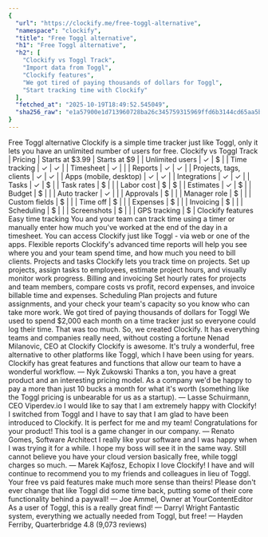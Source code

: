 ```yaml
---
{
  "url": "https://clockify.me/free-toggl-alternative",
  "namespace": "clockify",
  "title": "Free Toggl alternative",
  "h1": "Free Toggl alternative",
  "h2": [
    "Clockify vs Toggl Track",
    "Import data from Toggl",
    "Clockify features",
    "We got tired of paying thousands of dollars for Toggl",
    "Start tracking time with Clockify"
  ],
  "fetched_at": "2025-10-19T18:49:52.545049",
  "sha256_raw": "e1a57900e1d713960728ba26c345759315969ffd6b3144cd65aa5b857cf47108"
}
---
```


Free Toggl alternative
Clockify is a simple time tracker just like Toggl, only it lets you have an unlimited number of users for free.
Clockify vs Toggl Track
| Pricing | Starts at $3.99 | Starts at $9 |
| Unlimited users | ✓ | $ |
| Time tracking | ✓ | ✓ |
| Timesheet | ✓ | |
| Reports | ✓ | ✓ |
| Projects, tags, clients | ✓ | ✓ |
| Apps (mobile, desktop) | ✓ | ✓ |
| Integrations | ✓ | ✓ |
| Tasks | ✓ | $ |
| Task rates | $ | |
| Labor cost | $ | $ |
| Estimates | ✓ | $ |
| Budget | $ | |
| Auto tracker | ✓ | |
| Approvals | $ | |
| Manager role | $ | |
| Custom fields | $ | |
| Time off | $ | |
| Expenses | $ | |
| Invoicing | $ | |
| Scheduling | $ | |
| Screenshots | $ | |
| GPS tracking | $ |
Clockify features
Easy time tracking
You and your team can track time using a timer or manually enter how much you've worked at the end of the day in a timesheet. You can access Clockify just like Toggl - via web or one of the apps.
Flexible reports
Clockify's advanced time reports will help you see where you and your team spend time, and how much you need to bill clients.
Projects and tasks
Clockify lets you track time on projects. Set up projects, assign tasks to employees, estimate project hours, and visually monitor work progress.
Billing and invoicing
Set hourly rates for projects and team members, compare costs vs profit, record expenses, and invoice billable time and expenses.
Scheduling
Plan projects and future assignments, and your check your team's capacity so you know who can take more work.
We got tired of paying thousands of dollars for Toggl
We used to spend $2,000 each month on a time tracker just so everyone could log their time. That was too much. So, we created Clockify. It has everything teams and companies really need, without costing a fortune
Nenad Milanovic, CEO at Clockify
Clockify is awesome. It's truly a wonderful, free alternative to other platforms like Toggl, which I have been using for years. Clockify has great features and functions that allow our team to have a wonderful workflow.
— Nyk Zukowski
Thanks a ton, you have a great product and an interesting pricing model. As a company we'd be happy to pay a more than just 10 bucks a month for what it's worth (something like the Toggl pricing is unbearable for us as a startup).
— Lasse Schuirmann, CEO Viperdev.io
I would like to say that I am extremely happy with Clockify! I switched from Toggl and I have to say that I am glad to have been introduced to Clockify. It is perfect for me and my team! Congratulations for your product! This tool is a game changer in our company.
— Renato Gomes, Software Architect
I really like your software and I was happy when I was trying it for a while. I hope my boss will see it in the same way. Still cannot believe you have your cloud version basically free, while toggl charges so much.
— Marek Kajfosz, Echopix
I love Clockify! I have and will continue to recommend you to my friends and colleagues in lieu of Toggl. Your free vs paid features make much more sense than theirs! Please don't ever change that like Toggl did some time back, putting some of their core functionality behind a paywall!
— Joe Ammel, Owner at YourContentEditor
As a user of Toggl, this is a really great find!
— Darryl Wright
Fantastic system, everything we actually needed from Toggl, but free!
— Hayden Ferriby, Quarterbridge
4.8 (9,073 reviews)
